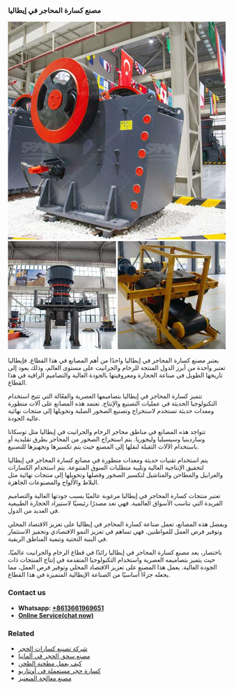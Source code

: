 <h3>مصنع كسارة المحاجر في إيطاليا</h3><img src='1701853830.jpg' alt=''><p>يعتبر مصنع كسارة المحاجر في إيطاليا واحدًا من أهم المصانع في هذا القطاع. فإيطاليا تعتبر واحدة من أبرز الدول المنتجة للرخام والجرانيت على مستوى العالم، وذلك يعود إلى تاريخها الطويل في صناعة الحجارة ومعروفيتها بالجودة العالية والتصاميم الراقية في هذا القطاع.</p><p>تتميز كسارة المحاجر في إيطاليا بتصاميمها العصرية والفعّالة التي تتيح استخدام التكنولوجيا الحديثة في عمليات التصنيع والإنتاج. تعتمد هذه المصانع على آلات متطورة ومعدات حديثة تستخدم لاستخراج وتصنيع الصخور الصلبة وتحويلها إلى منتجات نهائية عالية الجودة.</p><p>تتواجد هذه المصانع في مناطق محاجر الرخام والجرانيت في إيطاليا مثل توسكانا وساردينيا وسيسيليا وليجوريا. يتم استخراج الصخور من المحاجر بطرق تقليدية أو باستخدام الآلات الثقيلة لنقلها إلى المصنع حيث يتم تكسيرها وتجهيزها للتصنيع.</p><p>يتم استخدام تقنيات حديثة ومعدات متطورة في مصانع كسارة المحاجر في إيطاليا لتحقيق الإنتاجية العالية وتلبية متطلبات السوق المتنوعة. يتم استخدام الكسارات والغرابيل والمطاحن والمناشيل لتكسير الصخور وفصلها وتحويلها إلى منتجات نهائية مثل البلاط والألواح والمصنوعات الجاهزة.</p><p>تعتبر منتجات كسارة المحاجر في إيطاليا مرغوبة عالميًا بسبب جودتها العالية والتصاميم الفريدة التي تناسب الأسواق العالمية. فهي تعد مصدرًا رئيسيًا لاستيراد الحجارة الطبيعية في العديد من الدول.</p><p>وبفضل هذه المصانع، تعمل صناعة كسارة المحاجر في إيطاليا على تعزيز الاقتصاد المحلي وتوفير فرص العمل للمواطنين. فهي تساهم في تعزيز النمو الاقتصادي وتحفيز الاستثمار في البنية التحتية وتنمية المناطق الريفية.</p><p>باختصار، يعد مصنع كسارة المحاجر في إيطاليا رائدًا في قطاع الرخام والجرانيت عالميًا، حيث يتميز بتصاميمه العصرية واستخدام التكنولوجيا المتقدمة في إنتاج المنتجات ذات الجودة العالية. يعمل هذا المصنع على تعزيز الاقتصاد المحلي وتوفير فرص العمل، مما يجعله جزءًا أساسيًا من الصناعة الإيطالية المتميزة في هذا القطاع.</p><h3>Contact us</h3><ul><li><strong>Whatsapp:&nbsp;<a href="https://wa.me/8613661969651">+8613661969651</a></strong></li><li><a href="https://swt.shibang-china.com/?git&amp;zhl&amp;مصنع كسارة المحاجر في إيطاليا"><strong>Online Service(chat now)</strong></a></li></ul><h3>Related</h3><ul><li><a href='شركة تصنيع كسارات الحجر.md'>شركة تصنيع كسارات الحجر</a></li><li><a href='مصنع سحق الحجر في ألمانيا.md'>مصنع سحق الحجر في ألمانيا</a></li><li><a href='كيف يعمل مطحنة الطحن.md'>كيف يعمل مطحنة الطحن</a></li><li><a href='كسارة حجر مستعملة في أونتاريو.md'>كسارة حجر مستعملة في أونتاريو</a></li><li><a href='مصنع معالجة المنغنيز.md'>مصنع معالجة المنغنيز</a></li></ul>
